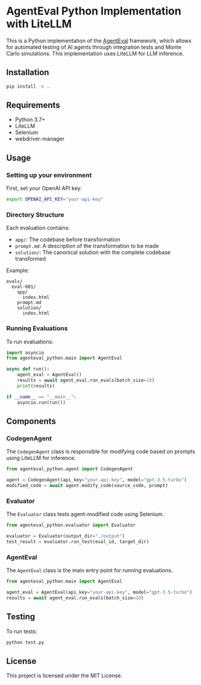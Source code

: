 # AgentEval Python Implementation with LiteLLM

This is a Python implementation of the [AgentEval](https://github.com/jamesmurdza/agenteval) framework, which allows for automated testing of AI agents through integration tests and Monte Carlo simulations. This implementation uses LiteLLM for LLM inference.

## Installation

```bash
pip install -e .
```

## Requirements

- Python 3.7+
- LiteLLM
- Selenium
- webdriver-manager

## Usage

### Setting up your environment

First, set your OpenAI API key:

```bash
export OPENAI_API_KEY="your-api-key"
```

### Directory Structure

Each evaluation contains:

- `app/`: The codebase before transformation
- `prompt.md`: A description of the transformation to be made
- `solution/`: The canonical solution with the complete codebase transformed

Example:
```
evals/
  eval-001/
    app/
      index.html
    prompt.md
    solution/
      index.html
```

### Running Evaluations

To run evaluations:

```python
import asyncio
from agenteval_python.main import AgentEval

async def run():
    agent_eval = AgentEval()
    results = await agent_eval.run_evals(batch_size=10)
    print(results)

if __name__ == "__main__":
    asyncio.run(run())
```

## Components

### CodegenAgent

The `CodegenAgent` class is responsible for modifying code based on prompts using LiteLLM for inference.

```python
from agenteval_python.agent import CodegenAgent

agent = CodegenAgent(api_key="your-api-key", model="gpt-3.5-turbo")
modified_code = await agent.modify_code(source_code, prompt)
```

### Evaluator

The `Evaluator` class tests agent-modified code using Selenium.

```python
from agenteval_python.evaluator import Evaluator

evaluator = Evaluator(output_dir="./output")
test_result = evaluator.run_test(eval_id, target_dir)
```

### AgentEval

The `AgentEval` class is the main entry point for running evaluations.

```python
from agenteval_python.main import AgentEval

agent_eval = AgentEval(api_key="your-api-key", model="gpt-3.5-turbo")
results = await agent_eval.run_evals(batch_size=10)
```

## Testing

To run tests:

```bash
python test.py
```

## License

This project is licensed under the MIT License.
